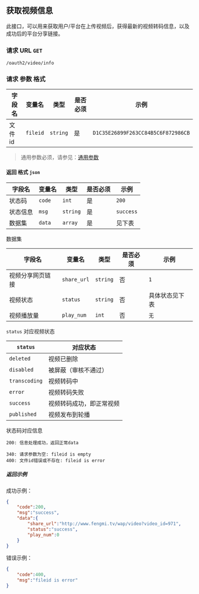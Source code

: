 ## 获取视频信息

此接口，可以用来获取用户/平台在上传视频后，获得最新的视频转码信息，以及成功后的平台分享链接。

### 请求 URL `GET`

```
/oauth2/video/info
```

### 请求 参数 格式

| 字段名 | 变量名 | 类型 | 是否必须 | 示例 |
| ------ | ---------- | -------- | ---- | -------- |
| 文件id | `fileid` | `string` | 是 | `D1C35E26899F263CC84B5C6F872986CB`

> 通用参数必须，请参见：[通用参数](must.md)

#### 返回 格式 `json`

| 字段名 | 变量名 | 类型 | 是否必须 | 示例 |
| ---- | ------ | -------- | ---- | --------- |
| 状态码 | `code` | `int` | 是 | `200` |
| 状态信息 | `msg` | `string` | 是 | `success` |
| 数据集 | `data` | `array` | 是 | 见下表 |

数据集

| 字段名 | 变量名 | 类型 | 是否必须 | 示例 |
| ----- | -------- | -------- | ---- | ----------------- |
| 视频分享网页链接 | `share_url` | `string` | 否 | `1` |
| 视频状态 | `status` | `string` | 否 | 具体状态见下表 |
| 视频播放量 | `play_num` | `int` | 否 | `无` |

`status` 对应视频状态

| `status` | 对应状态 |
| ----- | -------- |
| `deleted` | 视频已删除 |
| `disabled` | 被屏蔽（审核不通过） |
| `transcoding` | 视频转码中 |
| `error` | 视频转码失败 |
| `success` | 视频转码成功，即正常视频 |
| `published` | 视频发布到轮播 |

状态码对应信息

```
200: 信息处理成功，返回正常data

340: 请求参数为空: fileid is empty
400: 文件id错误或不存在: fileid is error
```

##### 返回示例

成功示例：

```json
{
    "code":200,
    "msg":"success",
    "data":{
        "share_url":"http://www.fengmi.tv/wap/video?video_id=971",
        "status":"success",
        "play_num":0
    }
}
```

错误示例：

```json
{
    "code":400,
    "msg":"fileid is error"
}
```